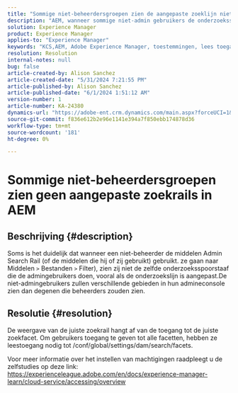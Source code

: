 ```yaml
---
title: "Sommige niet-beheerdersgroepen zien de aangepaste zoeklijn niet in AEM"
description: "AEM, wanneer sommige niet-admin gebruikers de onderzoeksspoorstaaf gebruiken, zou de onderzoeksspoorstaaf verschillende gebieden kunnen hebben of geen aanpassingen tonen."
solution: Experience Manager
product: Experience Manager
applies-to: "Experience Manager"
keywords: "KCS,AEM, Adobe Experience Manager, toestemmingen, lees toegang, gebruikersgroep, onderzoek facetten, administratieve taken, Toegang tot AEM, meta-gegevens, onderzoeksspoor, niet-admin gebruikers, activa admin onderzoeksspoor, onderzoek, filter"
resolution: Resolution
internal-notes: null
bug: false
article-created-by: Alison Sanchez
article-created-date: "5/31/2024 7:21:55 PM"
article-published-by: Alison Sanchez
article-published-date: "6/1/2024 1:51:12 AM"
version-number: 1
article-number: KA-24380
dynamics-url: "https://adobe-ent.crm.dynamics.com/main.aspx?forceUCI=1&pagetype=entityrecord&etn=knowledgearticle&id=e1a91905-831f-ef11-840a-000d3a32bd42"
source-git-commit: f836e612b2e96e1141e394a7f850ebb174878d36
workflow-type: tm+mt
source-wordcount: '181'
ht-degree: 0%

---
```


# Sommige niet-beheerdersgroepen zien geen aangepaste zoekrails in AEM

## Beschrijving {#description}


Soms is het duidelijk dat wanneer een niet-beheerder de middelen Admin Search Rail (of de middelen die hij of zij gebruikt) gebruikt. ze gaan naar Middelen `>`  Bestanden `>`  Filter), zien zij niet de zelfde onderzoeksspoorstaaf die de admingebruikers doen, vooral als de onderzoekslijn is aangepast.De niet-admingebruikers zullen verschillende gebieden in hun admineconsole zien dan degenen die beheerders zouden zien.


## Resolutie {#resolution}


De weergave van de juiste zoekrail hangt af van de toegang tot de juiste zoekfacet. Om gebruikers toegang te geven tot alle facetten, hebben ze leestoegang nodig tot /conf/global/settings/dam/search/facets.

Voor meer informatie over het instellen van machtigingen raadpleegt u de zelfstudies op deze link: https://experienceleague.adobe.com/en/docs/experience-manager-learn/cloud-service/accessing/overview
